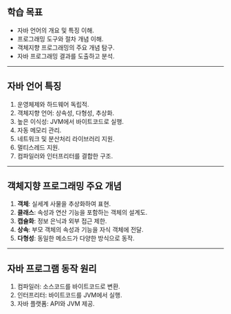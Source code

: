 ## 학습 목표
- 자바 언어의 개요 및 특징 이해.
- 프로그래밍 도구와 절차 개념 이해.
- 객체지향 프로그래밍의 주요 개념 탐구.
- 자바 프로그래밍 결과를 도출하고 분석.

---

## 자바 언어 특징
1. 운영체제와 하드웨어 독립적.
2. 객체지향 언어: 상속성, 다형성, 추상화.
3. 높은 이식성: JVM에서 바이트코드로 실행.
4. 자동 메모리 관리.
5. 네트워크 및 분산처리 라이브러리 지원.
6. 멀티스레드 지원.
7. 컴파일러와 인터프리터를 결합한 구조.

---

## 객체지향 프로그래밍 주요 개념
1. **객체**: 실세계 사물을 추상화하여 표현.
2. **클래스**: 속성과 연산 기능을 포함하는 객체의 설계도.
3. **캡슐화**: 정보 은닉과 외부 접근 제한.
4. **상속**: 부모 객체의 속성과 기능을 자식 객체에 전달.
5. **다형성**: 동일한 메소드가 다양한 방식으로 동작.

---

## 자바 프로그램 동작 원리
1. 컴파일러: 소스코드를 바이트코드로 변환.
2. 인터프리터: 바이트코드를 JVM에서 실행.
3. 자바 플랫폼: API와 JVM 제공.
